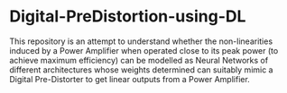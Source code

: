# Digital-PreDistortion-using-DL

This repository is an attempt to understand whether the non-linearities induced by a Power Amplifier when operated close to its peak power (to achieve maximum efficiency) can be modelled as Neural Networks of different architectures whose weights determined can suitably mimic a Digital Pre-Distorter to get linear outputs from a Power Amplifier.
